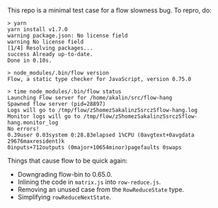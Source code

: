 This repo is a minimal test case for a flow slowness bug. To repro, do:

```
> yarn
yarn install v1.7.0
warning package.json: No license field
warning No license field
[1/4] Resolving packages...
success Already up-to-date.
Done in 0.10s.

> node_modules/.bin/flow version
Flow, a static type checker for JavaScript, version 0.75.0

> time node_modules/.bin/flow status
Launching Flow server for /home/akalin/src/flow-hang
Spawned flow server (pid=28897)
Logs will go to /tmp/flow/zShomezSakalinzSsrczSflow-hang.log
Monitor logs will go to /tmp/flow/zShomezSakalinzSsrczSflow-hang.monitor_log
No errors!
0.39user 0.03system 0:28.83elapsed 1%CPU (0avgtext+0avgdata 29676maxresident)k
0inputs+712outputs (0major+10654minor)pagefaults 0swaps
```

Things that cause flow to be quick again:

- Downgrading flow-bin to 0.65.0.
- Inlining the code in `matrix.js` into `row-reduce.js`.
- Removing an unused case from the `RowReduceState` type.
- Simplifying `rowReduceNextState`.
